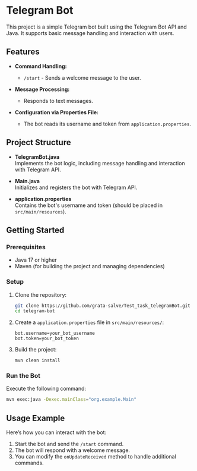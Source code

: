 # Telegram Bot

This project is a simple Telegram bot built using the Telegram Bot API and Java. It supports basic message handling and interaction with users.

## Features

- **Command Handling:**
  - `/start` - Sends a welcome message to the user.
  
- **Message Processing:**
  - Responds to text messages.
  
- **Configuration via Properties File:**
  - The bot reads its username and token from `application.properties`.
  
## Project Structure

- **TelegramBot.java**  
  Implements the bot logic, including message handling and interaction with Telegram API.
  
- **Main.java**  
  Initializes and registers the bot with Telegram API.
  
- **application.properties**  
  Contains the bot's username and token (should be placed in `src/main/resources`).

## Getting Started

### Prerequisites

- Java 17 or higher
- Maven (for building the project and managing dependencies)

### Setup

1. Clone the repository:
   ```bash
   git clone https://github.com/grata-salve/Test_task_telegramBot.git
   cd telegram-bot
   ```

2. Create a `application.properties` file in `src/main/resources/`:
   ```properties
   bot.username=your_bot_username
   bot.token=your_bot_token
   ```

3. Build the project:
   ```bash
   mvn clean install
   ```

### Run the Bot

Execute the following command:
```bash
mvn exec:java -Dexec.mainClass="org.example.Main"
```

## Usage Example

Here’s how you can interact with the bot:

1. Start the bot and send the `/start` command.
2. The bot will respond with a welcome message.
3. You can modify the `onUpdateReceived` method to handle additional commands.
